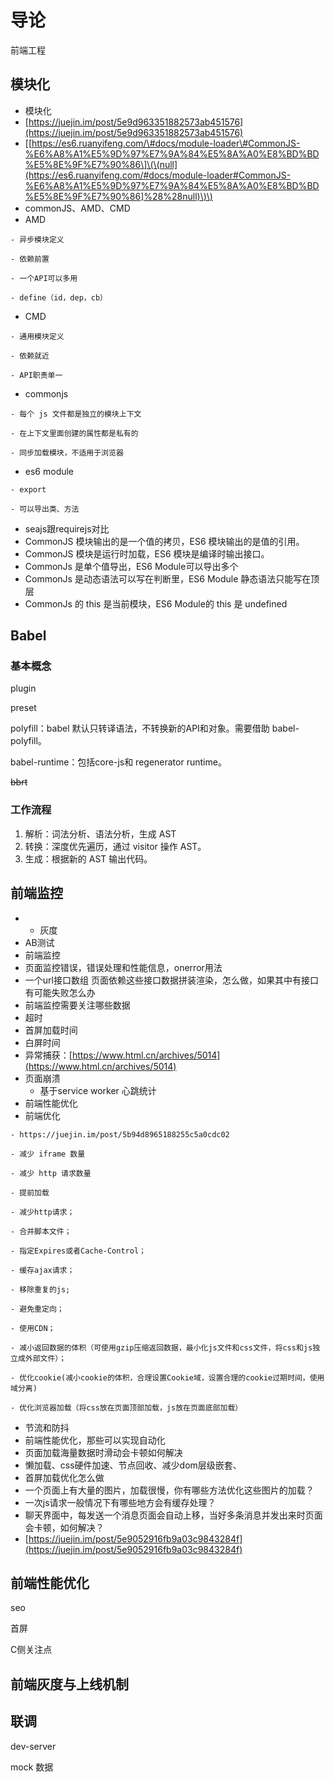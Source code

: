 # 导论

前端工程

## 模块化

* 模块化
* [https://juejin.im/post/5e9d963351882573ab451576](https://juejin.im/post/5e9d963351882573ab451576)
* \[[https://es6.ruanyifeng.com/\#docs/module-loader\#CommonJS-%E6%A8%A1%E5%9D%97%E7%9A%84%E5%8A%A0%E8%BD%BD%E5%8E%9F%E7%90%86\]\(\(null](https://es6.ruanyifeng.com/#docs/module-loader#CommonJS-%E6%A8%A1%E5%9D%97%E7%9A%84%E5%8A%A0%E8%BD%BD%E5%8E%9F%E7%90%86]%28%28null)\)\)
* commonJS、AMD、CMD
* AMD

```text
- 异步模块定义
```

```text
- 依赖前置
```

```text
- 一个API可以多用
```

```text
- define（id，dep，cb）
```

* CMD

```text
- 通用模块定义
```

```text
- 依赖就近
```

```text
- API职责单一
```

* commonjs

```text
- 每个 js 文件都是独立的模块上下文
```

```text
- 在上下文里面创建的属性都是私有的
```

```text
- 同步加载模块，不适用于浏览器
```

* es6 module

```text
- export
```

```text
- 可以导出类、方法
```

* seajs跟requirejs对比
* CommonJS 模块输出的是一个值的拷贝，ES6 模块输出的是值的引用。
* CommonJS 模块是运行时加载，ES6 模块是编译时输出接口。
* CommonJs 是单个值导出，ES6 Module可以导出多个
* CommonJs 是动态语法可以写在判断里，ES6 Module 静态语法只能写在顶层
* CommonJs 的 this 是当前模块，ES6 Module的 this 是 undefined

## Babel

### 基本概念

plugin

preset

polyfill：babel 默认只转译语法，不转换新的API和对象。需要借助 babel-polyfill。

babel-runtime：包括core-js和 regenerator runtime。

~~bbrt~~

### 工作流程

1. 解析：词法分析、语法分析，生成 AST
2. 转换：深度优先遍历，通过 visitor 操作 AST。
3. 生成：根据新的 AST 输出代码。

## 前端监控

* * 灰度
* AB测试
* 前端监控
* 页面监控错误，错误处理和性能信息，onerror用法
* 一个url接口数组 页面依赖这些接口数据拼装渲染，怎么做，如果其中有接口有可能失败怎么办
* 前端监控需要关注哪些数据
* 超时
* 首屏加载时间
* 白屏时间
* 异常捕获：[https://www.html.cn/archives/5014](https://www.html.cn/archives/5014)
* 页面崩溃
  * 基于service worker 心跳统计
* 前端性能优化
* 前端优化

```text
- https://juejin.im/post/5b94d8965188255c5a0cdc02
```

```text
- 减少 iframe 数量
```

```text
- 减少 http 请求数量
```

```text
- 提前加载
```

```text
- 减少http请求；
```

```text
- 合并脚本文件；
```

```text
- 指定Expires或者Cache-Control；
```

```text
- 缓存ajax请求；
```

```text
- 移除重复的js;
```

```text
- 避免重定向；
```

```text
- 使用CDN；
```

```text
- 减小返回数据的体积（可使用gzip压缩返回数据，最小化js文件和css文件，将css和js独立成外部文件）；
```

```text
- 优化cookie(减小cookie的体积，合理设置Cookie域，设置合理的cookie过期时间，使用域分离)
```

```text
- 优化浏览器加载（将css放在页面顶部加载，js放在页面底部加载）
```

* 节流和防抖
* 前端性能优化，那些可以实现自动化
* 页面加载海量数据时滑动会卡顿如何解决
* 懒加载、css硬件加速、节点回收、减少dom层级嵌套、
* 首屏加载优化怎么做
* 一个页面上有大量的图片，加载很慢，你有哪些方法优化这些图片的加载？
* 一次js请求一般情况下有哪些地方会有缓存处理？
* 聊天界面中，每发送一个消息页面会自动上移，当好多条消息并发出来时页面会卡顿，如何解决？
* [https://juejin.im/post/5e9052916fb9a03c9843284f](https://juejin.im/post/5e9052916fb9a03c9843284f)

## 前端性能优化

seo

首屏

C侧关注点

## 前端灰度与上线机制

## 联调

dev-server

mock 数据

